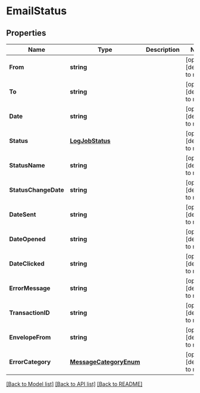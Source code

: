 # EmailStatus

## Properties
Name | Type | Description | Notes
------------ | ------------- | ------------- | -------------
**From** | **string** |  | [optional] [default to null]
**To** | **string** |  | [optional] [default to null]
**Date** | **string** |  | [optional] [default to null]
**Status** | [**LogJobStatus**](LogJobStatus.md) |  | [optional] [default to null]
**StatusName** | **string** |  | [optional] [default to null]
**StatusChangeDate** | **string** |  | [optional] [default to null]
**DateSent** | **string** |  | [optional] [default to null]
**DateOpened** | **string** |  | [optional] [default to null]
**DateClicked** | **string** |  | [optional] [default to null]
**ErrorMessage** | **string** |  | [optional] [default to null]
**TransactionID** | **string** |  | [optional] [default to null]
**EnvelopeFrom** | **string** |  | [optional] [default to null]
**ErrorCategory** | [**MessageCategoryEnum**](MessageCategoryEnum.md) |  | [optional] [default to null]

[[Back to Model list]](../README.md#documentation-for-models) [[Back to API list]](../README.md#documentation-for-api-endpoints) [[Back to README]](../README.md)


